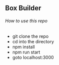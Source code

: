 ## Box Builder

###### How to use this repo
- git clone the repo
- cd into the directory
- npm install
- npm run start
- goto localhost:3000
